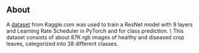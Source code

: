 ## About

A [dataset](https://www.kaggle.com/datasets/vipoooool/new-plant-diseases-dataset) from Kaggle.com was used to train a ResNet model with 9 layers and Learning Rate Scheduler in PyTorch and for class prediction. 
\\ This dataset consists of about 87K rgb images of healthy and diseased crop leaves, categorized into 38 different classes.
